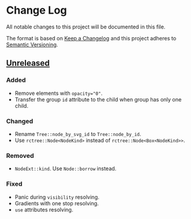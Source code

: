 # Change Log
All notable changes to this project will be documented in this file.

The format is based on [Keep a Changelog](http://keepachangelog.com/)
and this project adheres to [Semantic Versioning](http://semver.org/).

## [Unreleased]
### Added
- Remove elements with `opacity="0"`.
- Transfer the group `id` attribute to the child when group has only one child.

### Changed
- Rename `Tree::node_by_svg_id` to `Tree::node_by_id`.
- Use `rctree::Node<NodeKind>` instead of `rctree::Node<Box<NodeKind>>`.

### Removed
- `NodeExt::kind`. Use `Node::borrow` instead.

### Fixed
- Panic during `visibility` resolving.
- Gradients with one stop resolving.
- `use` attributes resolving.

[Unreleased]: https://github.com/RazrFalcon/usvg/compare/v0.1.1...HEAD
